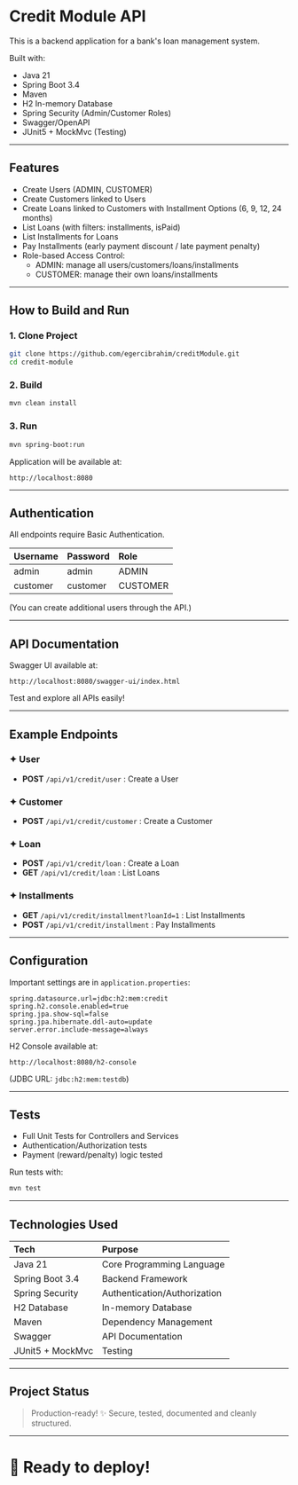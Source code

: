# Credit Module API

This is a backend application for a bank's loan management system.

Built with:
- Java 21
- Spring Boot 3.4
- Maven
- H2 In-memory Database
- Spring Security (Admin/Customer Roles)
- Swagger/OpenAPI
- JUnit5 + MockMvc (Testing)

---

## Features

- Create Users (ADMIN, CUSTOMER)
- Create Customers linked to Users
- Create Loans linked to Customers with Installment Options (6, 9, 12, 24 months)
- List Loans (with filters: installments, isPaid)
- List Installments for Loans
- Pay Installments (early payment discount / late payment penalty)
- Role-based Access Control:
    - ADMIN: manage all users/customers/loans/installments
    - CUSTOMER: manage their own loans/installments

---

## How to Build and Run

### 1. Clone Project
```bash
git clone https://github.com/egercibrahim/creditModule.git
cd credit-module
```

### 2. Build
```bash
mvn clean install
```

### 3. Run
```bash
mvn spring-boot:run
```

Application will be available at:
```
http://localhost:8080
```

---

## Authentication

All endpoints require Basic Authentication.

| Username  | Password  | Role      |
|:--------- |:----------|:--------- |
| admin     | admin     | ADMIN     |
| customer  | customer  | CUSTOMER  |

(You can create additional users through the API.)

---

## API Documentation

Swagger UI available at:
```
http://localhost:8080/swagger-ui/index.html
```

Test and explore all APIs easily!

---

## Example Endpoints

### ✦ User
- **POST** `/api/v1/credit/user` : Create a User

### ✦ Customer
- **POST** `/api/v1/credit/customer` : Create a Customer

### ✦ Loan
- **POST** `/api/v1/credit/loan` : Create a Loan
- **GET** `/api/v1/credit/loan` : List Loans

### ✦ Installments
- **GET** `/api/v1/credit/installment?loanId=1` : List Installments
- **POST** `/api/v1/credit/installment` : Pay Installments

---

## Configuration

Important settings are in `application.properties`:
```properties
spring.datasource.url=jdbc:h2:mem:credit
spring.h2.console.enabled=true
spring.jpa.show-sql=false
spring.jpa.hibernate.ddl-auto=update
server.error.include-message=always
```

H2 Console available at:
```
http://localhost:8080/h2-console
```
(JDBC URL: `jdbc:h2:mem:testdb`)

---

## Tests

- Full Unit Tests for Controllers and Services
- Authentication/Authorization tests
- Payment (reward/penalty) logic tested

Run tests with:
```bash
mvn test
```

---

## Technologies Used

| Tech                | Purpose                         |
|:--------------------|:--------------------------------|
| Java 21             | Core Programming Language       |
| Spring Boot 3.4     | Backend Framework               |
| Spring Security     | Authentication/Authorization    |
| H2 Database         | In-memory Database               |
| Maven               | Dependency Management           |
| Swagger             | API Documentation               |
| JUnit5 + MockMvc    | Testing                         |

---

## Project Status

> Production-ready! ✨
> Secure, tested, documented and cleanly structured.

---

# 🚀 Ready to deploy!

